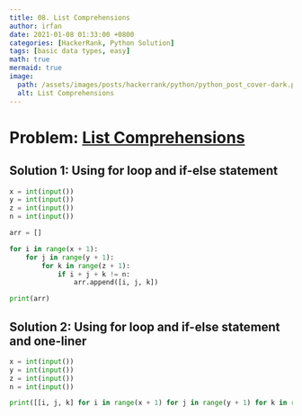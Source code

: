 ```yaml
---
title: 08. List Comprehensions
author: irfan
date: 2021-01-08 01:33:00 +0800
categories: [HackerRank, Python Solution]
tags: [basic data types, easy]
math: true
mermaid: true
image:
  path: /assets/images/posts/hackerrank/python/python_post_cover-dark.png
  alt: List Comprehensions
---
```


# **Problem:** [List Comprehensions](https://www.hackerrank.com/challenges/list-comprehensions/)


## Solution 1: Using for loop and if-else statement

```python
x = int(input())
y = int(input())
z = int(input())
n = int(input())

arr = []

for i in range(x + 1):
    for j in range(y + 1):
        for k in range(z + 1):
            if i + j + k != n:
                arr.append([i, j, k])

print(arr)
```

## Solution 2: Using for loop and if-else statement and one-liner

```python
x = int(input())
y = int(input())
z = int(input())
n = int(input())

print([[i, j, k] for i in range(x + 1) for j in range(y + 1) for k in range(z + 1) if i + j + k != n])
```




